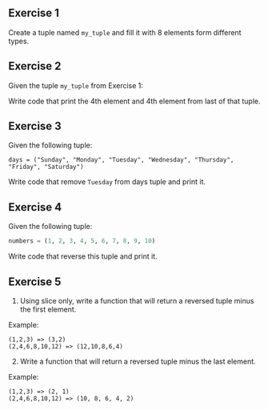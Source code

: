 ## Exercise 1

Create a tuple named `my_tuple` and fill it with 8 elements form different types.





## Exercise 2

Given the tuple `my_tuple` from Exercise 1:

Write code that print the 4th element and 4th element from last of that tuple.






## Exercise 3

Given the following tuple:
```
days = ("Sunday", "Monday", "Tuesday", "Wednesday", "Thursday", "Friday", "Saturday")
```
Write code that remove `Tuesday` from days tuple and print it.





## Exercise 4

Given the following tuple:
```python
numbers = (1, 2, 3, 4, 5, 6, 7, 8, 9, 10)
```
Write code that reverse this tuple and print it.






## Exercise 5



1. Using slice only, write a function that will return a reversed tuple minus the first element.



Example:
```
(1,2,3) => (3,2)
(2,4,6,8,10,12) => (12,10,8,6,4)
```





2. Write a function that will return a reversed tuple minus the last element.



Example:
```
(1,2,3) => (2, 1)
(2,4,6,8,10,12) => (10, 8, 6, 4, 2)
```
